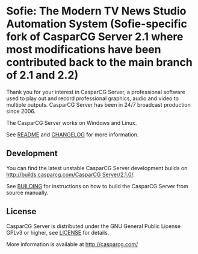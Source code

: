 Sofie: The Modern TV News Studio Automation System (Sofie-specific fork of CasparCG Server 2.1 where most modifications have been contributed back to the main branch of 2.1 and 2.2)
===============

Thank you for your interest in CasparCG Server, a professional software used to
play out and record professional graphics, audio and video to multiple outputs.
CasparCG Server has been in 24/7 broadcast production since 2006.

The CasparCG Server works on Windows and Linux.

See [README](README?raw=true) and [CHANGELOG](CHANGELOG?raw=true) for more information.

Development
-----------

You can find the latest unstable CasparCG Server development builds on [http://builds.casparcg.com/CasparCG Server/2.1.0/](http://builds.casparcg.com/CasparCG%20Server/2.1.0/).

See [BUILDING](BUILDING?raw=true) for instructions on how to build the CasparCG Server from source manually.


License
-------

CasparCG Server is distributed under the GNU General Public License GPLv3 or
higher, see [LICENSE](LICENSE?raw=true) for details.

More information is available at http://casparcg.com/
